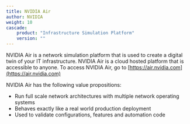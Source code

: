 ```yaml
---
title: NVIDIA Air
author: NVIDIA
weight: 10
cascade:
    product: "Infrastructure Simulation Platform"
    version: ""
---
```


NVIDIA Air is a network simulation platform that is used to create a digital twin of your IT infrastructure. NVIDIA Air is a cloud hosted platform that is accessible to anyone. To access NVIDIA Air, go to [https://air.nvidia.com](https://air.nvidia.com)

NVIDIA Air has the following value propositions:

- Run full scale network architectures with multiple network operating systems
- Behaves exactly like a real world production deployment
- Used to validate configurations, features and automation code
